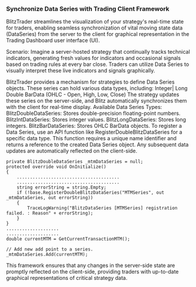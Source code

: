 ### Synchronize Data Series with Trading Client Framework
BlitzTrader streamlines the visualization of your strategy's real-time state for traders, enabling seamless synchronization of vital moving state data (DataSeries) from the server to the client for graphical representation in the Trading Dashboard user interface (UI).

Scenario:
Imagine a server-hosted strategy that continually tracks technical indicators, generating fresh values for indicators and occasional signals based on trading rules at every bar close. Traders can utilize Data Series to visually interpret these live indicators and signals graphically.

BlitzTrader provides a mechanism for strategies to define Data Series objects. These series can hold various data types, including:
Integer|
Long
Double
BarData (OHLC - Open, High, Low, Close)
The strategy updates these series on the server-side, and Blitz automatically synchronizes them with the client for real-time display.
Available Data Series Types:
BlitzDoubleDataSeries: Stores double-precision floating-point numbers.
BlitzIntDataSeries: Stores integer values.
BlitzLongDataSeries: Stores long integers.
BlitzBarDataSeries: Stores OHLC BarData objects.
To register a Data Series, use an API function like RegisterDoubleBlitzDataSeries for a specific data type. This function requires a unique name identifier and returns a reference to the created Data Series object. Any subsequent data updates are automatically reflected on the client-side.

```
private BlitzDoubleDataSeries _mtmDataSeries = null;
protected override void OnInitialize()
{
    .......................................
    .......................................
    string errorString = string.Empty;
    if (!base.RegisterDoubleBlitzDataSeries("MTMSeries", out _mtmDataSeries, out errorString))
    {
        TraceLogWarning("BlitzDataSeries [MTMSeries] registration failed. : Reason" + errorString);
    }
}
....................
....................
double currentMTM = GetCurrentTransactionMTM();

// Add new add point to a series.
_mtmDataSeries.Add(currentMTM);
```

This framework ensures that any changes in the server-side state are promptly reflected on the client-side, providing traders with up-to-date graphical representations of critical strategy data.
